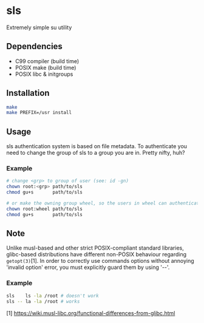 # sls

Extremely simple su utility

## Dependencies

* C99 compiler (build time)
* POSIX make (build time)
* POSIX libc & initgroups

## Installation

```sh
make
make PREFIX=/usr install
```

## Usage

sls authentication system is based on file metadata. To authenticate you need
to change the group of sls to a group you are in. Pretty nifty, huh?

### Example

```sh
# change <grp> to group of user (see: id -gn)
chown root:<grp> path/to/sls
chmod gu+s       path/to/sls

# or make the owning group wheel, so the users in wheel can authenticate
chown root:wheel path/to/sls
chmod gu+s       path/to/sls
```

## Note

Unlike musl-based and other strict POSIX-compliant standard
libraries, glibc-based distributions have different non-POSIX behaviour
regarding `getopt(3)`[1]. In order to correctly use commands options without
annoying 'invalid option' error, you must explicitly guard them by using '--'.

### Example

```sh
sls    ls -la /root # doesn't work
sls -- la -la /root # works
```

[1] https://wiki.musl-libc.org/functional-differences-from-glibc.html
